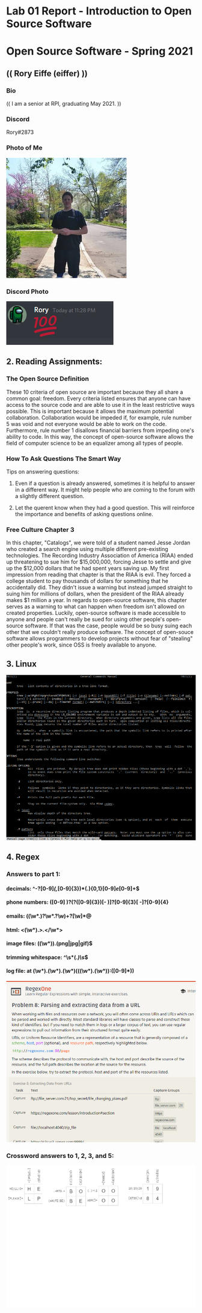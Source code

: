 # Lab 01 Report - Introduction to Open Source Software

# Open Source Software - Spring 2021
## (( Rory Eiffe (eiffer) ))

### Bio
(( I am a senior at RPI, graduating May 2021. ))

### Discord
Rory#2873

### Photo of Me
![Rory](rory.jpg)

### Discord Photo

![discord](discord.png)

## 2. Reading Assignments:

### The Open Source Definition

These 10 criteria of open source are important because they all share a common goal: freedom. Every criteria listed ensures that anyone can have access to the source code and are able to use it in the least restrictive ways possible. This is important because it allows the maximum potential collaboration. Collaboration would be impeded if, for example, rule number 5 was void and not everyone would be able to work on the code. Furthermore, rule number 1 disallows financial barriers from impeding one's ability to code. In this way, the concept of open-source software allows the field of computer science to be an equalizer among all types of people. 

### How To Ask Questions The Smart Way

Tips on answering questions:

1. Even if a question is already answered, sometimes it is helpful to answer in a different way. It might help people who are coming to the forum with a slightly different question. 

2. Let the querent know when they had a good question. This will reinforce the importance and benefits of asking questions online. 

### Free Culture Chapter 3 

In this chapter, "Catalogs", we were told of a student named Jesse Jordan who created a search engine using multiple different pre-existing technologies. The Recording Industry Association of America (RIAA) ended up threatening to sue him for $15,000,000, forcing Jesse to settle and give up the $12,000 dollars that he had spent years saving up. My first impression from reading that chapter is that the RIAA is evil. They forced a college student to pay thousands of dollars for something that he accidentally did. They didn't issue a warning but instead jumped straight to suing him for millions of dollars, when the president of the RIAA already makes $1 million a year. In regards to open-source software, this chapter serves as a warning to what can happen when freedom isn't allowed on created properties. Luckily, open-source software is made accessible to anyone and people can't really be sued for using other people's open-source software. If that was the case, people would be so busy suing each other that we couldn't really produce software. The concept of open-souce software allows programmers to develop projects without fear of "stealing" other people's work, since OSS is freely available to anyone. 

## 3. Linux

![man tree](mantree.png)

## 4. Regex

### Answers to part 1:
#### decimals: ^-?[0-9]*(,*[0-9]{3})*(\.){0,1}[0-9]*e*[0-9]+$
#### phone numbers: ([0-9] )?\(?([0-9]{3})[- \)]?[0-9]{3}[ -]?[0-9]{4}
#### emails: ((\w*\.)?\w*\.?\w)\+?[\w]*@
#### html: <(\w*).*>.*</\w*>
#### image files: ((\w*))\.(png|jpg|gif)$
#### trimming whitespace: ^\s*(.*)\s*$
#### log file: at (\w*).(\w*).(\w*)\(((\w*).(\w*)):([0-9]*)\)

![proof of 7 completion](regex.png)

### Crossword answers to 1, 2, 3, and 5:

![crossword answers](cross.png)